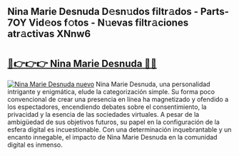 ## Nina Marie Desnuda D𝚎sn𝚞dos filtr𝚊dos - Parts-7OY Vid𝚎os f𝚘tos - N𝚞evas filtr𝚊ciones atr𝚊ctivas XNnw6

# <h2><a href="http://mbav43o.tromn.icu/?c=Nina+Marie+Desnuda">🔗👉👉👉 Nina Marie Desnuda 🔗🔗</a></h2>

[![Nina Marie Desnuda nuevo](https://i.imgur.com/pEAQMta.gif)](http://mbav43o.tromn.icu/?c=Nina+Marie+Desnuda)
Nina Marie Desnuda, una personalidad intrigante y enigmática, elude la categorización simple. Su forma poco convencional de crear una presencia en línea ha magnetizado y ofendido a los espectadores, encendiendo debates sobre el consentimiento, la privacidad y la esencia de las sociedades virtuales. A pesar de la ambigüedad de sus objetivos futuros, su papel en la configuración de la esfera digital es incuestionable. Con una determinación inquebrantable y un encanto innegable, el impacto de Nina Marie Desnuda en la comunidad digital es inmenso.
